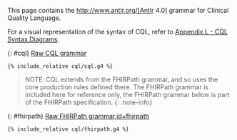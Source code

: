 
This page contains the http://www.antlr.org/[Antlr 4.0] grammar for Clinical Quality Language.

For a visual representation of the syntax of CQL, refer to [Appendix L - CQL Syntax Diagrams](19-l-cqlsyntaxdiagrams.html).

{: #cql}
[Raw CQL grammar](cql/cql.g4)

```antlr4
{% include_relative cql/cql.g4 %}
```

> NOTE: CQL extends from the FHIRPath grammar, and so uses the core production rules defined there. The FHIRPath grammar is included here for reference only, the FHIRPath grammar below is part of the FHIRPath specification.
{: .note-info}

{: #fhirpath}
[Raw FHIRPath grammar,id=fhirpath](cql/fhirpath.g4)

```antlr4
{% include_relative cql/fhirpath.g4 %}
```
